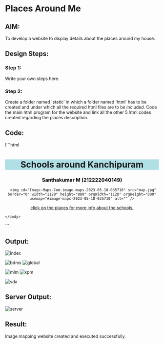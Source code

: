 # Places Around Me
## AIM:
To develop a website to display details about the places around my house.

## Design Steps:

### Step 1:
Write your own steps here.
### Step 2:
Create a folder named 'static' in which a folder named 'html' has to be created and under which all the required html files are to be included. Code the main html program for the website and link all the other 5 html codes created regarding the places description.

## Code:
I```html
<!Doctype html>
<html>
<head>
    <title>
        Kanchipuram
    </title>
 </head>
 <body>
     <center>
         <h1 style="background-color: powderblue;">
             Schools around Kanchipuram 
         </h1>
         <h3 style="color: black;">
             Santhakumar M (212222040149)
         </h3>
    
     <img id="Image-Maps-Com-image-maps-2023-05-18-035710" src="map.jpg" border="0" width="1128" height="880" orgWidth="1128" orgHeight="880" usemap="#image-maps-2023-05-18-035710" alt="" />
<map name="image-maps-2023-05-18-035710" id="ImageMapsCom-image-maps-2023-05-18-035710">
<area  alt="" title="MamallanSchool" href="mlm.html" shape="rect" coords="939,101,989,151" style="outline:none;" target="_self"     />
<area  alt="" title="BDMS" href="bdms.html" shape="rect" coords="747,724,797,774" style="outline:none;" target="_self"     />
<area  alt="" title="SeventhdaySchool" href="sda.html" shape="rect" coords="278,367,328,417" style="outline:none;" target="_self"     />
<area  alt="" title="KanchiGlobal" href="global.html" shape="rect" coords="431,74,481,124" style="outline:none;" target="_self"     />
<area  alt="" title="CollectorOffice" href="collectorate.html" shape="rect" coords="522,355,572,405" style="outline:none;" target="_self"     />
<area shape="rect" coords="1126,878,1128,880" alt="Image Map" style="outline:none;" title="Image Map" href="https://www.image-maps.com/" />
</map>
 </center>
 <center>
     <u>click on the places for more info about the schools.</u>
     
 </center>

    </body>   
 </html>
 ```

## Output:
![index](https://github.com/santhakumar-M/places-around-me/assets/121998012/4b38831a-0c1b-4516-8c64-38da3f78e2d3)

![bdms](https://github.com/santhakumar-M/places-around-me/assets/121998012/e53e6b07-baa0-44f8-976e-f6156605c8a8)
![global](https://github.com/santhakumar-M/places-around-me/assets/121998012/7e6d0246-b970-4ac7-b018-6d69ae3a30a6)

![mlm](https://github.com/santhakumar-M/places-around-me/assets/121998012/65bb965c-29b4-424c-9cfe-e192815326df)
![kpm](https://github.com/santhakumar-M/places-around-me/assets/121998012/1974b75b-fd1d-4b1c-a9e2-ba9943bac831)

![sda](https://github.com/santhakumar-M/places-around-me/assets/121998012/3c595c2f-e73a-4f12-a49c-263288818681)

## Server Output:
![server](https://github.com/santhakumar-M/places-around-me/assets/121998012/ae470fb3-b0f9-49af-86de-bf7a1a113221)

## Result:
Image mapping website created and executed successfully.

